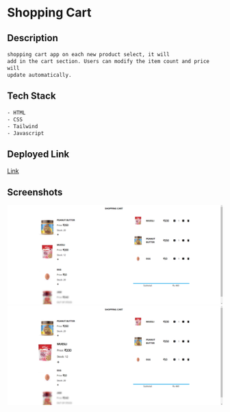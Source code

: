# Shopping Cart

## Description

    shopping cart app on each new product select, it will 
    add in the cart section. Users can modify the item count and price will 
    update automatically.

## Tech Stack

    - HTML
    - CSS
    - Tailwind
    - Javascript

## Deployed Link

[Link]()


## Screenshots

![Image](./Images/shoppingCart1.png)
![Image](./Images/shoppingCart2.png)

